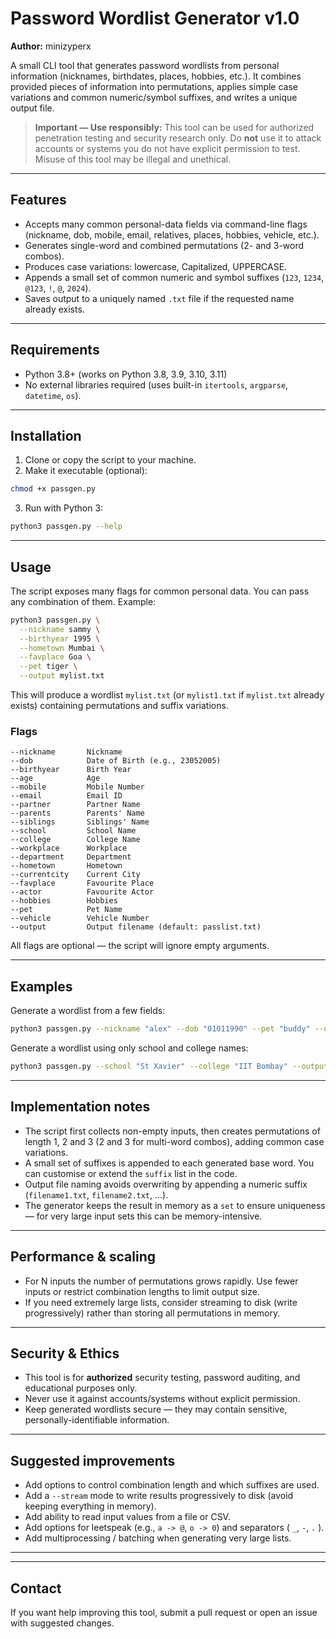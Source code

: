 # Password Wordlist Generator v1.0

**Author:** minizyperx

A small CLI tool that generates password wordlists from personal information (nicknames, birthdates, places, hobbies, etc.). It combines provided pieces of information into permutations, applies simple case variations and common numeric/symbol suffixes, and writes a unique output file.

> **Important — Use responsibly:** This tool can be used for authorized penetration testing and security research only. Do **not** use it to attack accounts or systems you do not have explicit permission to test. Misuse of this tool may be illegal and unethical.

---

## Features

* Accepts many common personal-data fields via command-line flags (nickname, dob, mobile, email, relatives, places, hobbies, vehicle, etc.).
* Generates single-word and combined permutations (2- and 3-word combos).
* Produces case variations: lowercase, Capitalized, UPPERCASE.
* Appends a small set of common numeric and symbol suffixes (`123`, `1234`, `@123`, `!`, `@`, `2024`).
* Saves output to a uniquely named `.txt` file if the requested name already exists.

---

## Requirements

* Python 3.8+ (works on Python 3.8, 3.9, 3.10, 3.11)
* No external libraries required (uses built-in `itertools`, `argparse`, `datetime`, `os`).

---

## Installation

1. Clone or copy the script to your machine.
2. Make it executable (optional):

```bash
chmod +x passgen.py
```

3. Run with Python 3:

```bash
python3 passgen.py --help
```

---

## Usage

The script exposes many flags for common personal data. You can pass any combination of them. Example:

```bash
python3 passgen.py \
  --nickname sammy \
  --birthyear 1995 \
  --hometown Mumbai \
  --favplace Goa \
  --pet tiger \
  --output mylist.txt
```

This will produce a wordlist `mylist.txt` (or `mylist1.txt` if `mylist.txt` already exists) containing permutations and suffix variations.

### Flags

```
--nickname       Nickname
--dob            Date of Birth (e.g., 23052005)
--birthyear      Birth Year
--age            Age
--mobile         Mobile Number
--email          Email ID
--partner        Partner Name
--parents        Parents' Name
--siblings       Siblings' Name
--school         School Name
--college        College Name
--workplace      Workplace
--department     Department
--hometown       Hometown
--currentcity    Current City
--favplace       Favourite Place
--actor          Favourite Actor
--hobbies        Hobbies
--pet            Pet Name
--vehicle        Vehicle Number
--output         Output filename (default: passlist.txt)
```

All flags are optional — the script will ignore empty arguments.

---

## Examples

Generate a wordlist from a few fields:

```bash
python3 passgen.py --nickname "alex" --dob "01011990" --pet "buddy" --output alexlist.txt
```

Generate a wordlist using only school and college names:

```bash
python3 passgen.py --school "St Xavier" --college "IIT Bombay" --output schools.txt
```

---

## Implementation notes

* The script first collects non-empty inputs, then creates permutations of length 1, 2 and 3 (2 and 3 for multi-word combos), adding common case variations.
* A small set of suffixes is appended to each generated base word. You can customise or extend the `suffix` list in the code.
* Output file naming avoids overwriting by appending a numeric suffix (`filename1.txt`, `filename2.txt`, ...).
* The generator keeps the result in memory as a `set` to ensure uniqueness — for very large input sets this can be memory-intensive.

---

## Performance & scaling

* For N inputs the number of permutations grows rapidly. Use fewer inputs or restrict combination lengths to limit output size.
* If you need extremely large lists, consider streaming to disk (write progressively) rather than storing all permutations in memory.

---

## Security & Ethics

* This tool is for **authorized** security testing, password auditing, and educational purposes only.
* Never use it against accounts/systems without explicit permission.
* Keep generated wordlists secure — they may contain sensitive, personally-identifiable information.

---

## Suggested improvements

* Add options to control combination length and which suffixes are used.
* Add a `--stream` mode to write results progressively to disk (avoid keeping everything in memory).
* Add ability to read input values from a file or CSV.
* Add options for leetspeak (e.g., `a -> @`, `o -> 0`) and separators ( `_`, `-`, `.` ).
* Add multiprocessing / batching when generating very large lists.

---
---

## Contact

If you want help improving this tool, submit a pull request or open an issue with suggested changes.
